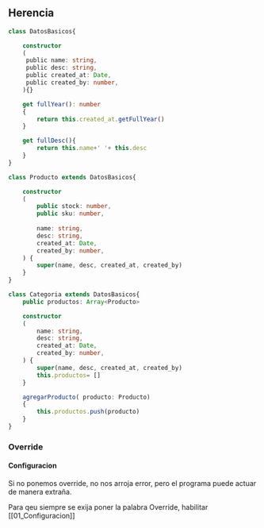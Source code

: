 ## Herencia

```typescript title="Clase Padre"
class DatosBasicos{

    constructor
    (
     public name: string,
     public desc: string,
     public created_at: Date,
     public created_by: number,
    ){} 

    get fullYear(): number
    {
        return this.created_at.getFullYear()
    }

    get fullDesc(){
        return this.name+' '+ this.desc
    }
}
```

```typescript title="Clase Producto"
class Producto extends DatosBasicos{

    constructor
    (
        public stock: number,
        public sku: number,
  
        name: string,
        desc: string,
        created_at: Date,
        created_by: number,
    ) {
        super(name, desc, created_at, created_by)
    }
}
```

```typescript title="Clase Categoria"
class Categoria extends DatosBasicos{
    public productos: Array<Producto>

    constructor
    (
        name: string,
        desc: string,
        created_at: Date,
        created_by: number,
    ) {
        super(name, desc, created_at, created_by)
        this.productos= []
    }  

    agregarProducto( producto: Producto)
    {
        this.productos.push(producto)
    }
}
```



### Override






#### Configuracion

Si no ponemos override, no nos arroja error, pero el programa puede actuar de manera extraña.

Para qeu siempre se exija poner la palabra Override, habilitar [[01_Configuracion]]
